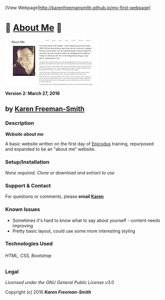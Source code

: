 
 [View Webpage|http://karenfreemansmith.github.io/my-first-webpage]

# :notebook: [About Me](http://karenfreemansmith.github.io/my=first-webpage) :newspaper:
![project screenshot](/img/screenshot.jpg)

__Version 2: March 27, 2016__

## by [Karen Freeman-Smith](http://karenfreemansmith.github.io)

### Description
__*Website about me*__

A basic website written on the first day of [Epicodus](http://epicodus.com) training, repurposed and expanded to be an "about me" website.

### Setup/Installation
*None required. Clone or download and extract to use*

### Support & Contact
For questions or comments, please __email [Karen](karenfreemansmith@gmail.com)__

### Known Issues
* Sometimes it's hard to know what to say about yourself - content needs improving
* Pretty basic layout, could use some more interesting styling

### Technologies Used
###### HTML, CSS, Bootstrap

### Legal
*Licensed under the GNU General Public License v3.0*

Copyright (c) 2016 **_Karen Freeman-Smith_**
